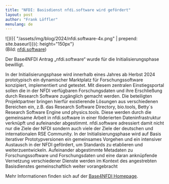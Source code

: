 ```yaml
---
title: "NFDI: Basisdienst nfdi.software wird gefördert"
layout: post
author: "Frank Löffler"
menulang: de
---
```

![]({{ "/assets/img/blog/2024/nfdi.software-4x.png" | prepend: site.baseurl}}){: height="150px"}
<br>(Bild: [nfdi.software](https://base4nfdi.de/projects/nfdi-software))

Der Base4NFDI Antrag „nfdi.software“ wurde für die Initialisierungsphase bewilligt.

In der Initialisierungsphase wird innerhalb eines Jahres ab Herbst 2024 prototypisch ein dynamischer Marktplatz für Forschungssoftware konzipiert, implementiert und getestet. Mit diesem zentralen Einstiegsportal sollen die in der NFDI verfügbaren Forschungsdaten und ihre Erschließung durch Research Software zugänglich gemacht werden. Die beteiligten Projektpartner bringen hierfür existierende Lösungen aus verschiedenen Bereichen ein, z.B. das Research Software Directory, bio.tools, Betty´s Research Software Engine und physics.tools. Diese werden durch die gemeinsame Arbeit in nfdi.software  in einer föderierten Dateninfrastruktur verknüpft und aufeinander abgestimmt.
nfdi.software adressiert damit nicht nur die Ziele der NFDI sondern auch viele der Ziele der deutschen und internationalen RSE Community. In der Initialisierungsphase wird auf Basis iterativer Prototypversionen ein gemeinsames Vorgehen und ein intensiver Austausch in der NFDI gefördert, um Standards zu etablieren und weiterzuentwickeln. Aufeinander abgestimmte Metadaten zu Forschungssoftware und Forschungsdaten und eine daran anknüpfende Vernetzung verschiedener Dienste werden im Kontext des angestrebten Basisdienstes gemeinschaftlich weiter vorangebracht

Mehr Informationen finden sich auf der [Base4NFDI Homepage](https://base4nfdi.de/projects/nfdi-software).
